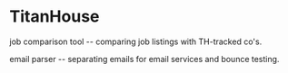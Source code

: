 # TitanHouse
job comparison tool -- comparing job listings with TH-tracked co's.

email parser -- separating emails for email services and bounce testing.
